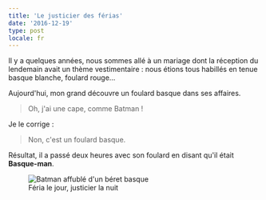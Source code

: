 ```yaml
---
title: 'Le justicier des férias'
date: '2016-12-19'
type: post
locale: fr
---
```


Il y a quelques années, nous sommes allé à un mariage dont la réception du lendemain avait un thème vestimentaire : nous étions tous habillés en tenue basque blanche, foulard rouge…

<!-- more -->

Aujourd'hui, mon grand découvre un foulard basque dans ses affaires.

> Oh, j'ai une cape, comme Batman !

Je le corrige :

> Non, c'est un foulard basque.

Résultat, il a passé deux heures avec son foulard en disant qu'il était **Basque-man**.

<figure>
  <img src="{{ page.url }}basqueman.jpg" alt="Batman affublé d'un béret basque"/>
  <figcaption>Féria le jour, justicier la nuit</figcaption>
</figure>
